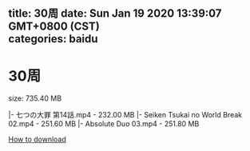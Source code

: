 
title: 30周
date: Sun Jan 19 2020 13:39:07 GMT+0800 (CST)    
categories: baidu
---

# 30周
size: 735.40 MB
 
 
|- 七つの大罪 第14話.mp4 - 232.00 MB
|- Seiken Tsukai no World Break 02.mp4 - 251.60 MB
|- Absolute Duo 03.mp4 - 251.80 MB

[How to download](https://bpcam.bemobtrk.com/go/2ceec3aa-1ca2-46d6-b9ff-aaa5c184517c?jno=3432)